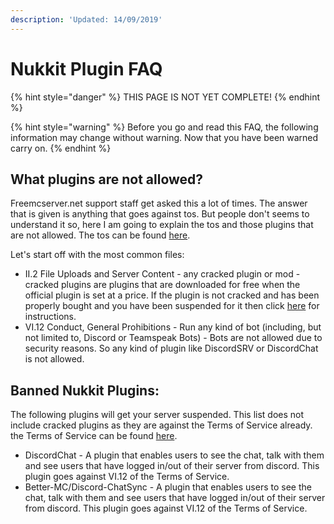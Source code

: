 ```yaml
---
description: 'Updated: 14/09/2019'
---
```


# Nukkit Plugin FAQ

{% hint style="danger" %}
THIS PAGE IS NOT YET COMPLETE!
{% endhint %}

{% hint style="warning" %}
Before you go and read this FAQ, the following information may change without warning. Now that you have been warned carry on.
{% endhint %}

## What plugins are not allowed?

Freemcserver.net support staff get asked this a lot of times. The answer that is given is anything that goes against tos. But people don't seems to understand it so, here I am going to explain the tos and those plugins that are not allowed. The tos can be found [here](https://freemcserver.net/site/tos).

Let's start off with the most common files:

* II.2 File Uploads and Server Content - any cracked plugin or mod - cracked plugins are plugins that are downloaded for free when the official plugin is set at a price. If the plugin is not cracked and has been properly bought and you have been suspended for it then click [here]() for instructions.
* VI.12 Conduct, General Prohibitions - Run any kind of bot \(including, but not limited to, Discord or Teamspeak Bots\) - Bots are not allowed due to security reasons. So any kind of plugin like DiscordSRV or DiscordChat is not allowed.

## Banned Nukkit Plugins:

The following plugins will get your server suspended. This list does not include cracked plugins as they are against the Terms of Service already. the Terms of Service can be found [here](https://freemcserver.net/site/tos).

* DiscordChat - A plugin that enables users to see the chat, talk with them and see users that have logged in/out of their server from discord. This plugin goes against VI.12 of the Terms of Service.
* Better-MC/Discord-ChatSync - A plugin that enables users to see the chat, talk with them and see users that have logged in/out of their server from discord. This plugin goes against VI.12 of the Terms of Service.

